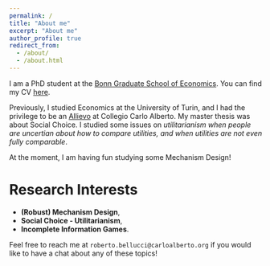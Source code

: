 ```yaml
---
permalink: /
title: "About me"
excerpt: "About me"
author_profile: true
redirect_from: 
  - /about/
  - /about.html
---
```


I am a PhD student at the [Bonn Graduate School of Economics](https://www.econ.uni-bonn.de/bgse/en/doctoral-program). You can find my CV [here](https://robertobellucci.github.io/files/RobertoBellucciCV.pdf).


Previously, I studied Economics at the University of Turin, and I had the privilege to be an [Allievo](https://www.carloalberto.org/education/allievi-honors-program/overview/) at Collegio Carlo Alberto. My master thesis was about Social Choice. I studied some issues on *utilitarianism when people are uncertian about how to compare utilities, and when utilities are not even fully comparable*. 

At the moment, I am having fun studying some Mechanism Design!

# **Research Interests**
* **(Robust) Mechanism Design**,
* **Social Choice - Utilitarianism**,
* **Incomplete Information Games**.

Feel free to reach me at `roberto.bellucci@carloalberto.org` if you would like to have a chat about any of these topics!
